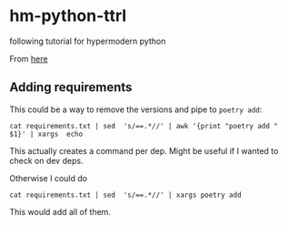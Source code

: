 # hm-python-ttrl
following tutorial for hypermodern python

From [here](https://cjolowicz.github.io/posts/hypermodern-python-01-setup/)

## Adding requirements

This could be a way to remove the versions and pipe to `poetry add`:

```
cat requirements.txt | sed  's/==.*//' | awk '{print "poetry add " $1}' | xargs  echo
```

This actually creates a command per dep. Might be useful if I wanted to check on dev deps.

Otherwise I could do

```
cat requirements.txt | sed  's/==.*//' | xargs poetry add
```

This would add all of them.
